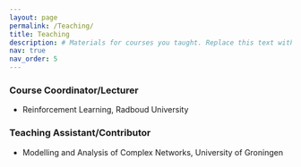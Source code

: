 ```yaml
---
layout: page
permalink: /Teaching/
title: Teaching
description: # Materials for courses you taught. Replace this text with your description.
nav: true
nav_order: 5
---
```


### Course Coordinator/Lecturer
 - Reinforcement Learning, Radboud University

### Teaching Assistant/Contributor
 - Modelling and Analysis of Complex Networks, University of Groningen